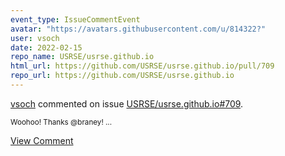 ```yaml
---
event_type: IssueCommentEvent
avatar: "https://avatars.githubusercontent.com/u/814322?"
user: vsoch
date: 2022-02-15
repo_name: USRSE/usrse.github.io
html_url: https://github.com/USRSE/usrse.github.io/pull/709
repo_url: https://github.com/USRSE/usrse.github.io
---
```


<a href='https://github.com/vsoch' target='_blank'>vsoch</a> commented on issue <a href='https://github.com/USRSE/usrse.github.io/pull/709' target='_blank'>USRSE/usrse.github.io#709</a>.

<small>Woohoo! Thanks @braney! ...</small>

<a href='https://github.com/USRSE/usrse.github.io/pull/709' target='_blank'>View Comment</a>